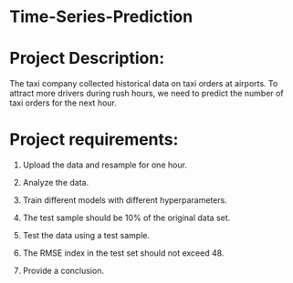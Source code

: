# Time-Series-Prediction

# Project Description:

The taxi company collected historical data on taxi orders at airports. To attract more drivers during rush hours, we need to predict the number of taxi orders for the next hour.

# Project requirements:

1. Upload the data and resample for one hour.

2. Analyze the data.

3. Train different models with different hyperparameters. 

4. The test sample should be 10% of the original data set.

5. Test the data using a test sample.

6. The RMSE index in the test set should not exceed 48.

7. Provide a conclusion.
